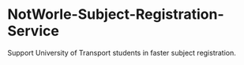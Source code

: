 # NotWorle-Subject-Registration-Service
Support University of Transport students in faster subject registration.
